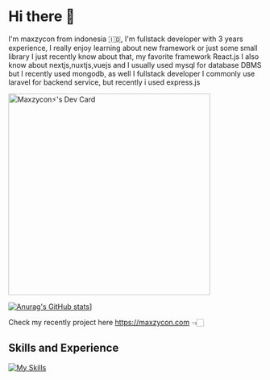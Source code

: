 # Hi there 👋

I'm maxzycon from indonesia 🇮🇩, I'm fullstack developer with 3 years experience, I really enjoy learning about new framework or just some small library I just recently know about that, my favorite framework React.js I also know about nextjs,nuxtjs,vuejs and I usually used mysql for database DBMS but I recently used mongodb, as well I fullstack developer I commonly use laravel for backend service, but recently i used express.js

<a href="https://app.daily.dev/maxzycon"><img src="https://api.daily.dev/devcards/e885c18e97d74376b0820dabd4ab4f31.png?r=hoy" width="400" alt="Maxzycon⚡️'s Dev Card"/></a>

[![Anurag's GitHub stats](https://github-readme-stats.vercel.app/api?username=Maxzycon&theme=prussian)](https://github.com/Maxzycon/github-readme-stats)]

Check my recently project here https://maxzycon.com 👈🏻

## Skills and Experience
[![My Skills](https://skillicons.dev/icons?i=laravel,react,nextjs,vue,nuxtjs,tailwind,express,go,mongodb,mysql,css,html)](https://skillicons.dev)
<!-- * 📚 Nuxtjs,Nextjs,Reactjs,Vuejs
* 💻 Laravel,Codeigniter,PHP native, expressjs, golang
* ⚡️ MYSQL,MONGODB -->

<!--
**Maxzycon/Maxzycon** is a ✨ _special_ ✨ repository because its `README.md` (this file) appears on your GitHub profile.

Here are some ideas to get you started:

- 🔭 I’m currently working on ...
- 🌱 I’m currently learning ...
- 👯 I’m looking to collaborate on ...
- 🤔 I’m looking for help with ...
- 💬 Ask me about ...
- 📫 How to reach me: ...
- 😄 Pronouns: ...
- ⚡ Fun fact: ...
-->
